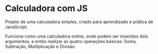 # Calculadora com JS
Projeto de uma calculadora simples, criado para aprendizado e prática de JavaScript.

 Funciona como uma calculadora online, onde podem ser inseridos dois argumentos, e então realizar as quatro operações básicas: Soma, Subtração, Multiplicação e Divisão.
